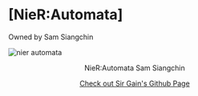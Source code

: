 # [NieR:Automata]
Owned by Sam Siangchin

![nier automata](https://i.redd.it/9g95ph4na6501.png)

<header> 
  NieR:Automata
  Sam Siangchin
 
    
  
  
  
  
  [Check out Sir Gain's Github Page](https://641n.github.io/)
